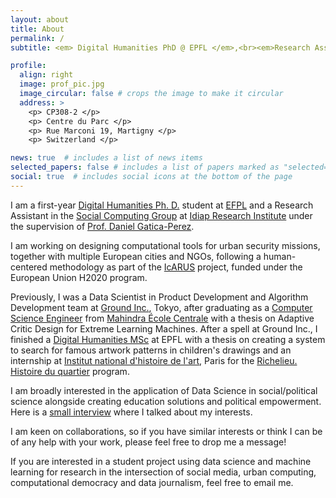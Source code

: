 ```yaml
---
layout: about
title: About
permalink: /
subtitle: <em> Digital Humanities PhD @ EPFL </em>,<br><em>Research Assistant @ Idiap</em>

profile:
  align: right
  image: prof_pic.jpg
  image_circular: false # crops the image to make it circular
  address: >
    <p> CP308-2 </p>
    <p> Centre du Parc </p>
    <p> Rue Marconi 19, Martigny </p>
    <p> Switzerland </p>

news: true  # includes a list of news items
selected_papers: false # includes a list of papers marked as "selected={true}"
social: true  # includes social icons at the bottom of the page
---
```


I am a first-year [Digital Humanities Ph. D.](https://www.epfl.ch/education/phd/eddh-digital-humanities/) student at [EFPL](https://www.epfl.ch/en/) and a Research Assistant in the [Social Computing Group](https://www.idiap.ch/en/scientific-research/social-computing) at [Idiap Research Institute](https://www.idiap.ch/en) under the supervision of [Prof. Daniel Gatica-Perez](https://www.idiap.ch/~gatica/).

I am working on designing computational tools for urban security missions, together with multiple European cities and NGOs, following a human-centered methodology as part of the [IcARUS](https://www.icarus-innovation.eu/) project, funded under the European Union H2020 program.

Previously, I was a Data Scientist in Product Development and Algorithm Development team at [Ground Inc.](https://en.groundinc.co.jp/), Tokyo, after graduating as a [Computer Science Engineer](https://www.mahindrauniversity.edu.in/computer-science-engineering) from [Mahindra École Centrale](https://www.mahindrauniversity.edu.in/schools/school-of-engineering) with a thesis on Adaptive Critic Design for Extreme Learning Machines. After a spell at Ground Inc., I finished a [Digital Humanities MSc](https://www.epfl.ch/education/master/programs/digital-humanities/) at EPFL with a thesis on creating a system to search for famous artwork patterns in children's drawings and an internship at [Institut national d'histoire de l'art](https://inha.fr/fr/index.html), Paris for the [Richelieu. Histoire du quartier](https://www.inha.fr/fr/recherche/le-departement-des-etudes-et-de-la-recherche/domaines-de-recherche/histoire-des-collections-histoire-des-institutions-artistiques-et-culturelles-economie-de-l-art/richelieu-histoire-du-quartier.html) program.

I am broadly interested in the application of Data Science in social/political science alongside creating education solutions and political empowerment. Here is a [small interview](https://actu.epfl.ch/news/dh-creates-the-chance-to-re-create-re-present-and-/) where I talked about my interests.

I am keen on collaborations, so if you have similar interests or think I can be of any help with your work, please feel free to drop me a message!

If you are interested in a student project using data science and machine learning for research in the intersection of social media, urban computing, computational democracy and data journalism, feel free to email me.
